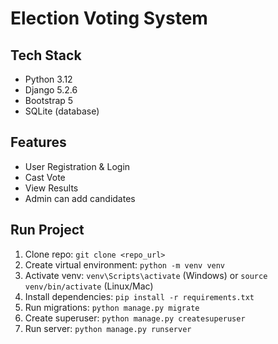 # Election Voting System

## Tech Stack
- Python 3.12
- Django 5.2.6
- Bootstrap 5
- SQLite (database)

## Features
- User Registration & Login
- Cast Vote
- View Results
- Admin can add candidates

## Run Project
1. Clone repo: `git clone <repo_url>`
2. Create virtual environment: `python -m venv venv`
3. Activate venv: `venv\Scripts\activate` (Windows) or `source venv/bin/activate` (Linux/Mac)
4. Install dependencies: `pip install -r requirements.txt`
5. Run migrations: `python manage.py migrate`
6. Create superuser: `python manage.py createsuperuser`
7. Run server: `python manage.py runserver`
